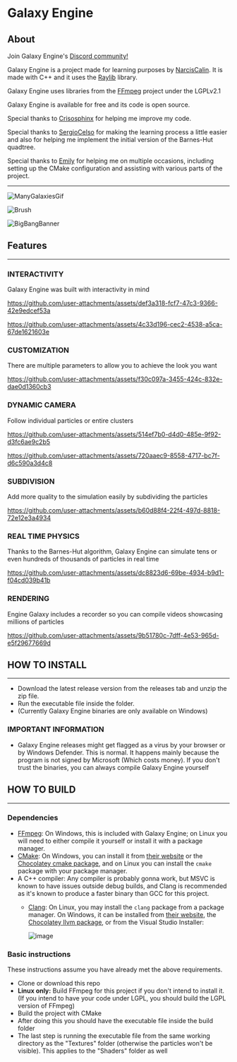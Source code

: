 # Galaxy Engine

## About

Join Galaxy Engine's [Discord community!](https://discord.gg/Xd5JUqNFPM)

Galaxy Engine is a project made for learning purposes by [NarcisCalin](https://github.com/NarcisCalin). It is made with C++ and it uses the [Raylib](https://github.com/raysan5/raylib) library.

Galaxy Engine uses libraries from the [FFmpeg](https://github.com/FFmpeg/FFmpeg) project under the LGPLv2.1

Galaxy Engine is available for free and its code is open source.

Special thanks to [Crisosphinx](https://github.com/crisosphinx) for helping me improve my code.

Special thanks to [SergioCelso](https://github.com/SCelso) for making the learning process a little easier and also for helping me implement the initial version of the Barnes-Hut quadtree.

Special thanks to [Emily](https://github.com/Th3T3chn0G1t) for helping me on multiple occasions, including setting up the CMake configuration and assisting with various parts of the project.



---
![ManyGalaxiesGif](https://github.com/user-attachments/assets/70b784ac-22ab-4261-9cf6-5e651492cf6f)


![Brush](https://github.com/user-attachments/assets/b68eb4cb-9ce4-4dfb-b366-0607598cebcc)

![BigBangBanner](https://github.com/user-attachments/assets/a3e2bef5-d9b0-4175-91f6-7edd0d532a44)

## Features
---
### INTERACTIVITY
Galaxy Engine was built with interactivity in mind



https://github.com/user-attachments/assets/def3a318-fcf7-47c3-9366-42e9edcef53a



https://github.com/user-attachments/assets/4c33d196-cec2-4538-a5ca-67de1621603e




### CUSTOMIZATION
There are multiple parameters to allow you to achieve the look you want






https://github.com/user-attachments/assets/f30c097a-3455-424c-832e-dae0d1360cb3






### DYNAMIC CAMERA
Follow individual particles or entire clusters



https://github.com/user-attachments/assets/514ef7b0-d4d0-485e-9f92-d3fc6ae9c2b5





https://github.com/user-attachments/assets/720aaec9-8558-4717-bc7f-d6c590a3d4c8






### SUBDIVISION
Add more quality to the simulation easily by subdividing the particles




https://github.com/user-attachments/assets/b60d88f4-22f4-497d-8818-72e12e3a4934





### REAL TIME PHYSICS
Thanks to the Barnes-Hut algorithm, Galaxy Engine can simulate tens or even hundreds of thousands of particles in real time




https://github.com/user-attachments/assets/dc8823d6-69be-4934-b9d1-f04cd039b41b





### RENDERING
Engine Galaxy includes a recorder so you can compile videos showcasing millions of particles




https://github.com/user-attachments/assets/9b51780c-7dff-4e53-965d-e5f29677669d





## HOW TO INSTALL
---
- Download the latest release version from the releases tab and unzip the zip file.
- Run the executable file inside the folder.
- (Currently Galaxy Engine binaries are only available on Windows)

### IMPORTANT INFORMATION
- Galaxy Engine releases might get flagged as a virus by your browser or by Windows Defender. This is normal. It happens mainly because the program is not signed by Microsoft (Which costs money). If you don't trust the binaries, you can always compile Galaxy Engine yourself

## HOW TO BUILD
---

### Dependencies
- [FFmpeg](https://ffmpeg.org/): On Windows, this is included with Galaxy Engine; on Linux you will need to either compile it yourself or install it with a package manager.
- [CMake](https://cmake.org/): On Windows, you can install it from [their website](https://cmake.org/download/) or the [Chocolatey cmake package](https://community.chocolatey.org/packages/cmake), and on Linux you can install the `cmake` package with your package manager.
- A C++ compiler: Any compiler is probably gonna work, but MSVC is known to have issues outside debug builds, and Clang is recommended as it's known to produce a faster binary than GCC for this project.
  - [Clang](https://clang.llvm.org/): On Linux, you may install the `clang` package from a package manager. On Windows, it can be installed from [their website](https://clang.llvm.org/get_started.html), the [Chocolatey llvm package](https://community.chocolatey.org/packages/llvm), or from the Visual Studio Installer: 

    ![image](https://github.com/user-attachments/assets/b46a0e7d-188e-43a3-bf7e-fb3edced233a)

### Basic instructions
These instructions assume you have already met the above requirements.

- Clone or download this repo
- **Linux only:** Build FFmpeg for this project if you don't intend to install it. (If you intend to have your code under LGPL, you should build the LGPL version of FFmpeg)
- Build the project with CMake
- After doing this you should have the executable file inside the build folder
- The last step is running the executable file from the same working directory as the "Textures" folder (otherwise the particles won't be visible). This applies to the "Shaders" folder as well
